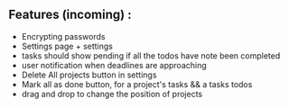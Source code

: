 ## Features (incoming) :

- Encrypting passwords
- Settings page + settings
- tasks should show pending if all the todos have note been completed
- user notification when deadlines are approaching
- Delete All projects button in settings
- Mark all as done button, for a project's tasks && a tasks todos
- drag and drop to change the position of projects
